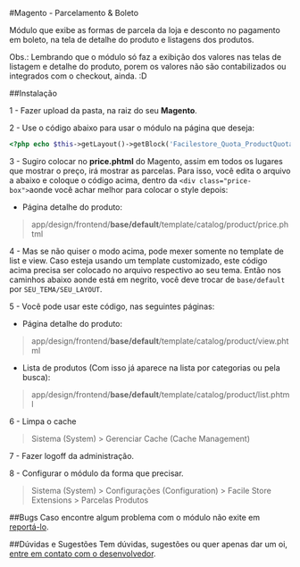 #Magento - Parcelamento & Boleto

Módulo que exibe as formas de parcela da loja e desconto no pagamento em boleto, na tela de detalhe do produto e listagens dos produtos.

Obs.: Lembrando que o módulo só faz a exibição dos valores nas telas de listagem e detalhe do produto, porem os valores não são 
contabilizados ou integrados com o checkout, ainda. :D

##Instalação

1 - Fazer upload da pasta, na raiz do seu **Magento**.

2 - Use o código abaixo para usar o módulo na página que deseja:
```php
<?php echo $this->getLayout()->getBlock('Facilestore_Quota_ProductQuota')->setProduct($_product)->toHtml(); ?>
```
3 - Sugiro colocar no **price.phtml** do Magento, assim em todos os lugares que mostrar o preço, irá mostrar as parcelas. Para isso, você edita o arquivo a abaixo e coloque o código acima, dentro da `<div class="price-box">`aonde você achar melhor para colocar o style depois: 

* Página detalhe do produto:
>app/design/frontend/**base/default**/template/catalog/product/price.phtml

4 - Mas se não quiser o modo acima, pode mexer somente no template de list e view. Caso esteja usando um template customizado, este código acima precisa ser colocado no arquivo respectivo ao seu tema. Então nos caminhos abaixo aonde está em negrito, você deve trocar de `base/default` por `SEU_TEMA/SEU_LAYOUT`.

5 - Você pode usar este código, nas seguintes páginas:

* Página detalhe do produto:
>app/design/frontend/**base/default**/template/catalog/product/view.phtml

* Lista de produtos (Com isso já aparece na lista por categorias ou pela busca):
>app/design/frontend/**base/default**/template/catalog/product/list.phtml

6 - Limpa o cache
>Sistema (System) > Gerenciar Cache (Cache Management)

7 - Fazer logoff da administração.

8 - Configurar o módulo da forma que precisar.
>Sistema (System) > Configurações (Configuration) > Facile Store Extensions > Parcelas Produtos

##Bugs
Caso encontre algum problema com o módulo não exite em [reportá-lo](https://github.com/brunoosilva/parcelamento-no-magento/issues).

##Dúvidas e Sugestões
Tem dúvidas, sugestões ou quer apenas dar um oi, [entre em contato com o desenvolvedor](mailto:321.bruno@gmail.com).
